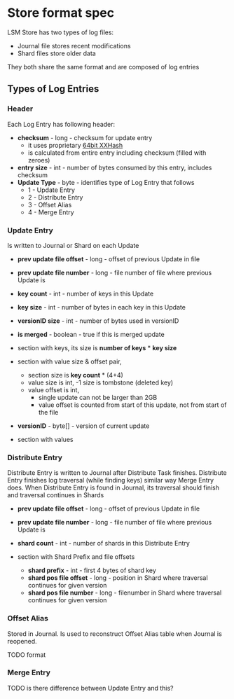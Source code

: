 Store format spec
=====================


LSM Store has two types of log files:

* Journal file stores recent modifications
* Shard files store older data 

They both share the same format and are composed of log entries 

## Types of Log Entries


### Header
Each Log Entry has following header:

* **checksum** - long - checksum for update entry 
    - it uses proprietary [64bit XXHash](https://github.com/jpountz/lz4-java/tree/master/src/java/net/jpountz/xxhash)
    - is calculated from entire entry including checksum (filled with zeroes)
* **entry size** - int - number of bytes consumed by this entry, includes checksum
* **Update Type** - byte - identifies type of Log Entry that follows
    * 1 - Update Entry
    * 2 - Distribute Entry
    * 3 - Offset Alias
    * 4 - Merge Entry
    
### Update Entry
Is written to Journal or Shard on each Update

* **prev update file offset** - long - offset of previous Update in file
* **prev update file number** - long - file number of file where previous Update is
* **key count** - int - number of keys in this Update
* **key size** - int - number of bytes in each key in this Update
* **versionID size** - int - number of bytes used in versionID
* **is merged** - boolean - true if this is merged update

* section with keys, its size is **number of keys** * **key size**

* section with value size & offset pair, 
    * section size is **key count** * (4+4)
    * value size is int, -1 size is tombstone (deleted key)
    * value offset is int, 
        * single update can not be larger than 2GB
        * value offset is counted from start of this update, not from start of the file


- **versionID** - byte[] - version of current update

- section with values    

### Distribute Entry

Distribute Entry is written to Journal after Distribute Task finishes.
Distribute Entry finishes log traversal (while finding keys) similar way Merge Entry does.
When Distribute Entry is found in Journal, its traversal should finish and traversal continues in Shards

* **prev update file offset** - long - offset of previous Update in file
* **prev update file number** - long - file number of file where previous Update is
* **shard count** - int - number of shards in this Distribute Entry

* section with Shard Prefix and file offsets
    * **shard prefix** - int - first 4 bytes of shard key
    * **shard pos file offset** - long - position in Shard where traversal continues for given version
    * **shard pos file number** - long - filenumber in Shard where traversal continues for given version 


### Offset Alias 

Stored in Journal.  Is used to reconstruct Offset Alias table when Journal is reopened.

TODO format

### Merge Entry

TODO is there difference between Update Entry and this?